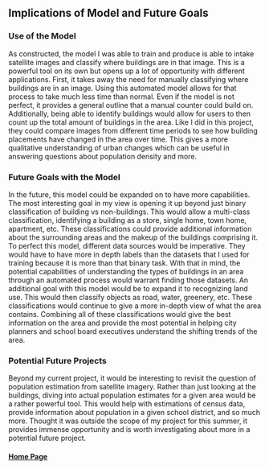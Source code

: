 ## Implications of Model and Future Goals
### Use of the Model
As constructed, the model I was able to train and produce is able to intake satellite images and classify where buildings are in that image. This is a powerful tool on its own but opens up a lot of opportunity with different applications. First, it takes away the need for manually classifying where buildings are in an image. Using this automated model allows for that process to take much less time than normal. Even if the model is not perfect, it provides a general outline that a manual counter could build on. Additionally, being able to identify buildings would allow for users to then count up the total amount of buildings in the area. Like I did in this project, they could compare images from different time periods to see how building placements have changed in the area over time. This gives a more qualitative understanding of urban changes which can be useful in answering questions about population density and more. 

### Future Goals with the Model
In the future, this model could be expanded on to have more capabilities. The most interesting goal in my view is opening it up beyond just binary classification of building vs non-buildings. This would allow a multi-class classification, identifying a building as a store, single home, town home, apartment, etc. These classifications could provide additional information about the surrounding areas and the makeup of the buildings comprising it. To perfect this model, different data sources would be imperative. They would have to have more in depth labels than the datasets that I used for training because it is more than that binary task. With that in mind, the potential capabilities of understanding the types of buildings in an area through an automated process would warrant finding those datasets. An additional goal with this model would be to expand it to recognizing land use. This would then classify objects as road, water, greenery, etc. These classifications would continue to give a more in-depth view of what the area contains. Combining all of these classifications would give the best information on the area and provide the most potential in helping city planners and school board executives understand the shifting trends of the area. 

### Potential Future Projects
Beyond my current project, it would be interesting to revisit the question of population estimation from satellite imagery. Rather than just looking at the buildings, diving into actual population estimates for a given area would be a rather powerful tool. This would help with estimations of census data, provide information about population in a given school district, and so much more. Thought it was outside the scope of my project for this summer, it provides immense opportunity and is worth investigating about more in a potential future project. 

#### [Home Page](README.md)